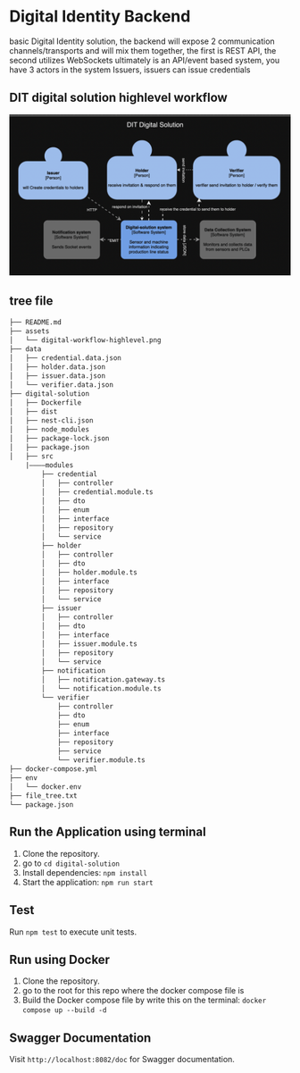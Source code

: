 # Digital Identity Backend
basic Digital Identity solution, the backend will expose 2 communication channels/transports and will mix them together, the first is REST API, the second utilizes WebSockets ultimately is an API/event based system, you have 3 actors in the system
Issuers, issuers can issue credentials

## DIT digital solution highlevel workflow
![DIT workflow](./assets/digital-workflow-highlevel.png)

## tree file 
```
├── README.md
├── assets
│   └── digital-workflow-highlevel.png
├── data
│   ├── credential.data.json
│   ├── holder.data.json
│   ├── issuer.data.json
│   └── verifier.data.json
├── digital-solution
│   ├── Dockerfile
│   ├── dist
│   ├── nest-cli.json
│   ├── node_modules
│   ├── package-lock.json
│   ├── package.json
│   ├── src
    |––––modules
        ├── credential
        │   ├── controller
        │   ├── credential.module.ts
        │   ├── dto
        │   ├── enum
        │   ├── interface
        │   ├── repository
        │   └── service
        ├── holder
        │   ├── controller
        │   ├── dto
        │   ├── holder.module.ts
        │   ├── interface
        │   ├── repository
        │   └── service
        ├── issuer
        │   ├── controller
        │   ├── dto
        │   ├── interface
        │   ├── issuer.module.ts
        │   ├── repository
        │   └── service
        ├── notification
        │   ├── notification.gateway.ts
        │   └── notification.module.ts
        └── verifier
            ├── controller
            ├── dto
            ├── enum
            ├── interface
            ├── repository
            ├── service
            └── verifier.module.ts
├── docker-compose.yml
├── env
│   └── docker.env
├── file_tree.txt
└── package.json
```

## Run the Application using terminal
1. Clone the repository.
2. go to `cd digital-solution`
2. Install dependencies: `npm install`
3. Start the application: `npm run start`

## Test
Run `npm test` to execute unit tests.

## Run using Docker
1. Clone the repository.
2. go to the root for this repo where the docker compose file is
3. Build the Docker compose file by write this on the terminal: `docker compose up --build -d`

## Swagger Documentation
Visit `http://localhost:8082/doc` for Swagger documentation.
